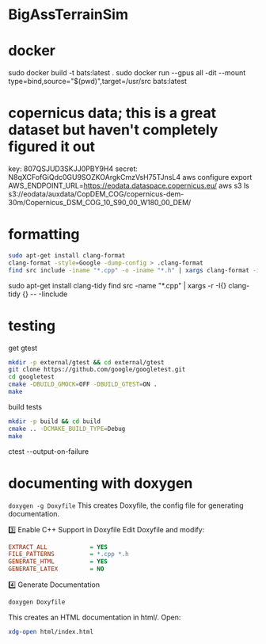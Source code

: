 # BigAssTerrainSim

# docker 
sudo docker build -t bats:latest .
sudo docker run --gpus all -dit --mount type=bind,source="$(pwd)",target=/usr/src bats:latest


# copernicus data; this is a great dataset but haven't completely figured it out
key: 807QSJUD3SKJJ0PBY9H4
secret: N8qXCFofGiQdc0GU9SOZKOArgkCmzVsH75TJnsL4
aws configure
export AWS_ENDPOINT_URL=https://eodata.dataspace.copernicus.eu/
aws s3 ls s3://eodata/auxdata/CopDEM_COG/copernicus-dem-30m/Copernicus_DSM_COG_10_S90_00_W180_00_DEM/


# formatting
```bash
sudo apt-get install clang-format
clang-format -style=Google -dump-config > .clang-format
find src include -iname "*.cpp" -o -iname "*.h" | xargs clang-format -i
```
sudo apt-get install clang-tidy
find src -name "*.cpp" | xargs -r -I{} clang-tidy {} -- -Iinclude



# testing
get gtest
```bash
mkdir -p external/gtest && cd external/gtest
git clone https://github.com/google/googletest.git
cd googletest
cmake -DBUILD_GMOCK=OFF -DBUILD_GTEST=ON .
make
```
build tests
```bash
mkdir -p build && cd build
cmake .. -DCMAKE_BUILD_TYPE=Debug
make
```
ctest --output-on-failure


# documenting with doxygen
`doxygen -g Doxyfile`
This creates Doxyfile, the config file for generating documentation.

3️⃣ Enable C++ Support in Doxyfile
Edit Doxyfile and modify:

```ini
EXTRACT_ALL            = YES
FILE_PATTERNS          = *.cpp *.h
GENERATE_HTML          = YES
GENERATE_LATEX         = NO
```

4️⃣ Generate Documentation
```bash
doxygen Doxyfile
```
This creates an HTML documentation in html/. Open:

```bash
xdg-open html/index.html
```